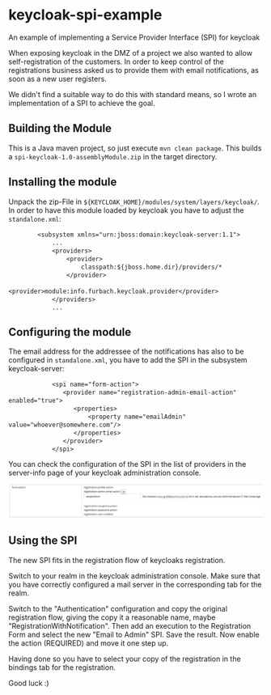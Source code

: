 # keycloak-spi-example
An example of implementing a Service Provider Interface (SPI) for keycloak

When exposing keycloak in the DMZ of a project we also wanted to allow self-registration of the customers. 
In order to keep control of the registrations business asked us to provide them with email notifications, as 
soon as a new user registers. 

We didn't find a suitable way to do this with standard means, so I wrote an implementation of a SPI to achieve the goal.

## Building the Module

This is a Java maven project, so just execute ```mvn clean package```. 
This builds a ```spi-keycloak-1.0-assemblyModule.zip``` in the target directory. 

## Installing the module

Unpack the zip-File in ```${KEYCLOAK_HOME}/modules/system/layers/keycloak/```. 
In order to have this module loaded by keycloak you have to adjust the ```standalone.xml```:

~~~
        <subsystem xmlns="urn:jboss:domain:keycloak-server:1.1">
            ...
            <providers>
                <provider>
                    classpath:${jboss.home.dir}/providers/*
                </provider>
                <provider>module:info.furbach.keycloak.provider</provider>
            </providers>
            ...
~~~

## Configuring the module

The email address for  the addressee of the notifications has also to be configured in ```standalone.xml```, 
you have to add the SPI in the subsystem keycloak-server:

~~~
            <spi name="form-action">
               <provider name="registration-admin-email-action" enabled="true">
                  <properties>
                      <property name="emailAdmin" value="whoever@somewhere.com"/>
                  </properties>
               </provider>
            </spi>
~~~

You can check the configuration of the SPI in the list of providers in the server-info page of
your keycloak administration console. 

![alt text](Keycloak-Admin-Console.png "relevant part of the SPI list")


## Using the SPI

The new SPI fits in the registration flow of keycloaks registration.

Switch to your realm in the keycloak administration console. Make sure that you have correctly configured 
a mail server in the corresponding tab for the realm. 

Switch to the "Authentication" configuration and copy the original registration flow, giving the copy it a reasonable name, maybe "RegistrationWithNotification". 
Then add an execution to the Registration Form and select the new "Email to Admin" SPI. 
Save the result. Now enable the action (REQUIRED) and move it one step up.

Having done so you have to select your copy of the registration in the bindings tab for the registration. 

Good luck :)


 
